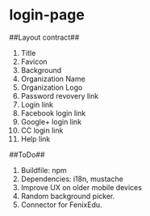 # login-page

##Layout contract##
1. Title
2. Favicon
3. Background
4. Organization Name
5. Organization Logo
6. Password revovery link
7. Login link
8. Facebook login link
9. Google+ login link
10. CC login link
11. Help link

##ToDo##
1. Buildfile: npm
2. Dependencies: i18n, mustache
3. Improve UX on older mobile devices
4. Random background picker.
5. Connector for FenixEdu.
